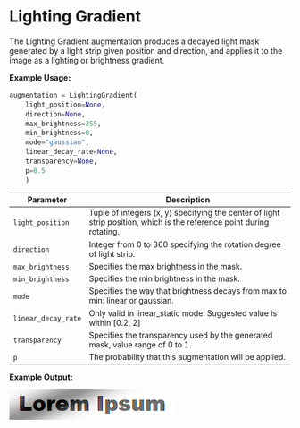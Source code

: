 # Lighting Gradient

The Lighting Gradient augmentation produces a decayed light mask generated by a light strip given position and direction, and applies it to the image as a lighting or brightness gradient.

**Example Usage:**

```python
augmentation = LightingGradient(
	light_position=None,
	direction=None,
	max_brightness=255,
	min_brightness=0,
	mode="gaussian",
	linear_decay_rate=None,
	transparency=None,
	p=0.5
    )
```

| Parameter | Description |
|---|---|
| `light_position` | Tuple of integers (x, y) specifying the center of light strip position, which is the reference point during rotating. |
| `direction` | Integer from 0 to 360 specifying the rotation degree of light strip. |
| `max_brightness` | Specifies the max brightness in the mask. |
| `min_brightness` | Specifies the min brightness in the mask. |
| `mode` | Specifies the way that brightness decays from max to min: linear or gaussian. |
| `linear_decay_rate` | Only valid in linear_static mode. Suggested value is within [0.2, 2] |
| `transparency` | Specifies the transparency used by the generated mask, value range of 0 to 1. |
| `p` | The probability that this augmentation will be applied. |

**Example Output:**

![Lighting Gradient](../../images/Augmentations/LightingGradient.png)

